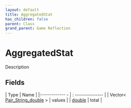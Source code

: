 ```yaml
---
layout: default
title: AggregatedStat
has_children: false
parent: Class
grand_parent: Game Reflection
---
```

# AggregatedStat
Description 

## Fields
| Type | Name |
|:------------ - | : -------------- |
| Vector< [Pair_String_double](game-reflection/classes/pair__string_double.md) > | values |
| [double](game-reflection/components/double.md) | total |
